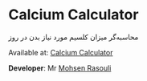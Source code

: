 # Calcium Calculator
محاسبه‌گر میزان کلسیم مورد نیاز بدن در روز


Available at: [Calcium Calculator](https://mansourzadeh.github.io/calcium-calculator/)




**Developer**: Mr [Mohsen Rasouli](https://github.com/mohsen-rasouli)

